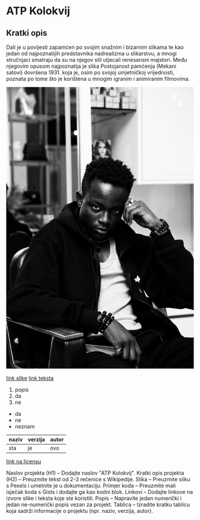 # ATP Kolokvij

## Kratki opis

Dalí je u povijesti zapamćen po svojim snažnim i bizarnim slikama te kao jedan od najpoznatijih predstavnika nadrealizma u slikarstvu, a mnogi stručnjaci smatraju da su na njegov stil utjecali renesansni majstori. Među njegovim opusom najpoznatija je slika Postojanost pamćenja (Mekani satovi) dovršena 1931. koja je, osim po svojoj umjetničkoj vrijednosti, poznata po tome što je korištena u mnogim igranim i animiranim filmovima.

![slika](pexels-planeteelevene-29640451.jpg)


<?xml version="1.0" encoding="utf-8"?>
<fileSnapshot xmlns:xsd="http://www.w3.org/2001/XMLSchema" xmlns:xsi="http://www.w3.org/2001/XMLSchema-instance">
  <files>
    <file path="C:\ProgramData\chocolatey\lib\nerd-fonts-Recursive\FontFilesInstalled.log" checksum="32D324B1A8CDE7BB535B4C4D5357EA7D" />
    <file path="C:\ProgramData\chocolatey\lib\nerd-fonts-Recursive\nerd-fonts-Recursive.nupkg" checksum="67CB0D28E246CED8FD5E6A81269FCFA8" />
    <file path="C:\ProgramData\chocolatey\lib\nerd-fonts-Recursive\nerd-fonts-recursive.nuspec" checksum="712FE1DFF07E4F3640B53BDC81244533" />
    <file path="C:\ProgramData\chocolatey\lib\nerd-fonts-Recursive\Recursive.zip.txt" checksum="57B8293869264868D18FA932B2E2E215" />
    <file path="C:\ProgramData\chocolatey\lib\nerd-fonts-Recursive\tools\chocolateyInstall.ps1" checksum="041E79490F46DE34CF37E8C5AA152AF6" />
    <file path="C:\ProgramData\chocolatey\lib\nerd-fonts-Recursive\tools\chocolateyUninstall.ps1" checksum="F0C578ADAB9D24FD8243109E60D5EE44" />
    <fil

[link slike](https://www.pexels.com/photo/stylish-portrait-of-young-man-in-hair-salon-29640451/)
[link teksta](https://hr.wikipedia.org/wiki/Glavna_stranica)

1. popis
2. da
3. ne

- da
- ne
- neznam


naziv | verzija | autor |
------|---------|-------|
sta   | je      |   ovo |

[link na licensu](LICENSE.md)

Naslov projekta (H1) – Dodajte naslov "ATP Kolokvij".
Kratki opis projekta (H2) – Preuzmite tekst od 2-3 rečenice s Wikipedije.
Slika – Preuzmite sliku s Pexels i umetnite je u dokumentaciju.
Primjer koda – Preuzmite mali isječak koda s Gists i dodajte ga kao kodni blok.
Linkovi – Dodajte linkove na izvore slike i teksta koje ste koristili. 
Popis – Napravite jedan numerički i jedan ne-numerički popis vezan za projekt.
Tablica – Izradite kratku tablicu koja sadrži informacije o projektu (npr. naziv, verzija, autor).

